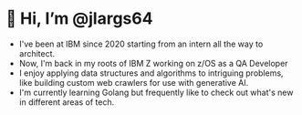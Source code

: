 # 👋 Hi, I’m @jlargs64
- I've been at IBM since 2020 starting from an intern all the way to architect.
- Now, I'm back in my roots of IBM Z working on z/OS as a QA Developer
- I enjoy applying data structures and algorithms to intriguing problems, like building custom web crawlers for use with generative AI.
- I'm currently learning Golang but frequently like to check out what's new in different areas of tech.

